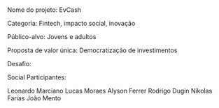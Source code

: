 # 


Nome do projeto: EvCash

Categoria: Fintech, impacto social, inovação

Público-alvo: Jovens e adultos

Proposta de valor única: Democratização de investimentos

Desafio:

 Social
Participantes:

Leonardo Marciano
Lucas Moraes
Alyson Ferrer
Rodrigo Dugin
Nikolas Farias
João Mento
